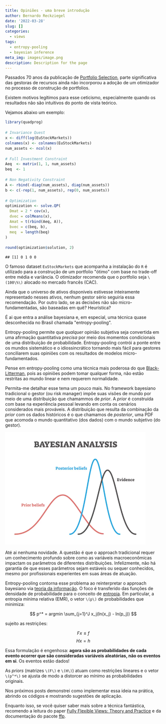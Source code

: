 ```yaml
---
title: Opiniões - uma breve introdução
author: Bernardo Reckziegel
date: '2022-03-28'
slug: []
categories:
  - views
tags:
  - entropy-pooling
  - bayesian inference
meta_img: images/image.png
description: Description for the page
---
```


Passados 70 anos da publicação de [Portfolio Selection](https://www.math.hkust.edu.hk/~maykwok/courses/ma362/07F/markowitz_JF.pdf), parte significativa das gestoras de recursos ainda não incorporou a adoção de um otimizador no processo de construção de portfolios.

Existem motivos legítimos para esse ceticismo, especialmente quando os resultados não são intuitivos do ponto de vista teórico. 

Vejamos abaixo um exemplo:


```r
library(quadprog)

# Invariance Quest
x <- diff(log(EuStockMarkets))
colnames(x) <- colnames(EuStockMarkets)
num_assets <- ncol(x)

# Full Investment Constraint
Aeq  <- matrix(1, 1, num_assets)
beq  <- 1

# Non Negativity Constraint
A <- rbind(-diag(num_assets), diag(num_assets))
b <- c(-rep(1, num_assets), rep(0, num_assets))

# Optimization
optimization <- solve.QP(
  Dmat = 2 * cov(x), 
  dvec = colMeans(x), 
  Amat = t(rbind(Aeq, A)), 
  bvec = c(beq, b), 
  meq  = length(beq)
)

round(optimization$solution, 2)
```

```
## [1] 0 1 0 0
```

O famoso dataset `EuStockMarkets` que acompanha a instalação do `R` é utilizado para a construção de um portfolio "ótimo" com base no trade-off entre média e variância. O otimizador recomenda que o portfolio seja `\(100\%\)` alocado no mercado francês (CAC). 

Ainda que o universo de ativos disponíveis estivesse inteiramente representado nesses ativos, nenhum gestor sério seguiria essa recomendação. Por outro lado, se as decisões não são micro-fundamentadas, são baseadas em quê? Heurística? 

<!-- Soa como se o time de gestão vivesse na década de 30 do século passado. -->

É ai que entra a análise bayesiana e, em especial, uma técnica quase desconhecida no Brasil chamada "entropy-pooling". 

Entropy-pooling permite que _qualquer_ opinião subjetiva seja convertida em uma afirmação quantitativa _precisa_ por meio dos momentos condicionais de uma distribuição de probabilidade. Entropy-pooling contrói a ponte entre os mundos sistemático e o idiossincrático tornando mais fácil para gestores conciliarem suas opiniões com os resultados de modelos micro-fundamentados. 

Pense em entropy-pooling como uma técnica mais poderosa do que [Black-Litterman](https://en.wikipedia.org/wiki/Black%E2%80%93Litterman_model), pois as opiniões podem tomar qualquer forma, não estão restritas ao mundo linear e nem requerem normalidade.

<!-- Esse resultado é válido para qualquer distribuição! -->

Permita-me detalhar esse tema um pouco mais. No framework bayesiano tradicional o gestor (ou risk manager) impôe suas visões de mundo por meio de uma distribuição que chamammos de _prior_. A _prior_ é construída com base na experiência pessoal levando em conta os cenários considerados mais prováveis. A distribuição que resulta da combinação da _prior_ com os dados históricos é o que chamamos de _posterior_, uma PDF que acomoda o mundo quantitativo (dos dados) com o mundo subjetivo (do gestor).

<img src="images/bayesian_analysis.jpg" alt="" width="90%" height="70%"/>

Até ai nenhuma novidade. A questão é que o approach tradicional requer um conhecimento profundo sobre como as variáveis macroeconômicas impactam os parâmetros de diferentes distribuições. Infelizmente, não há garantia de que esses parâmetros sejam estáveis ou sequer conhecidos, mesmo por profissionais experientes em suas áreas de atuação.

<!-- Em muitos casos, a escolha dos parâmetros pode parecer tão _ad hoc_ a ponto de enfraquecer a análise. Em outros casos, o exato formato da _posterior_ não é conhecido _ex ante_, de modo que o problema deve ser solucionado numericamente via [Markov-Chain Monte-Carlo (MCMC)](https://en.wikipedia.org/wiki/Markov_chain_Monte_Carlo), uma técnica computacionalmente demandante. -->

Entropy-pooling contorna esse problema ao reinterpretar o approach bayesiano via [teoria da informação](https://en.wikipedia.org/wiki/Information_theory). O foco é transferido das funções de densidade de probabilidade para o conceito de [entropia](https://en.wikipedia.org/wiki/Entropy_(information_theory)). Em particular, a entropia mínima relativa (EMR), o vetor `\(p\)` de probabilidades que minimiza:

$$ p^* = argmin \sum_{j=1}^J x_j(ln(x_j) - ln(p_j)) $$

sujeito as restrições: 

$$ Fx \leq f $$
$$ Hx = h $$  

Essa formulação é engenhosa: __agora são as probabilidades de cada evento ocorrer que são consideradas variáveis aleatórias, não os eventos em si__. Os eventos estão dados!
    
As _priors_ (matrizes `\(F\)` e `\(H\)`) atuam como restrições lineares e o vetor `\(p^*\)` se ajusta de modo a distorcer ao mínimo as probabilidades originais.

Nos próximos posts demonstrei como implementar essa ideia na prática, abrindo os códigos e mostrando sugestões de aplicação. 

Enquanto isso, se você quiser saber mais sobre a técnica fantástica, recomendo a leitura do paper [Fully Flexible Views: Theory and Practice](https://papers.ssrn.com/sol3/papers.cfm?abstract_id=1213325) e da documentação do pacote [ffp](https://reckziegel.github.io/FFP/).





